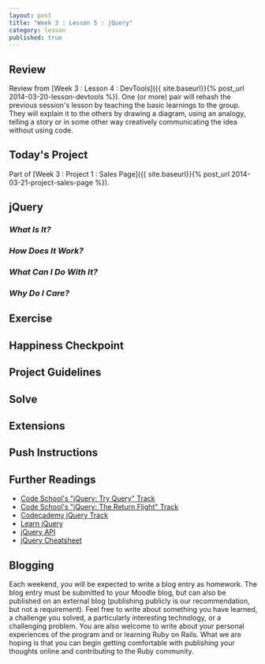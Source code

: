 ```yaml
---
layout: post
title: "Week 3 : Lesson 5 : jQuery"
category: lesson
published: true
---
```


## Review

Review from [Week 3 : Lesson 4 : DevTools]({{ site.baseurl}}{% post_url 2014-03-20-lesson-devtools %}).  One (or more) pair will rehash the previous session's lesson by teaching the basic learnings to the group.  They will explain it to the others by drawing a diagram, using an analogy, telling a story or in some other way creatively communicating the idea without using code.

## Today's Project<a name="todays-project"></a>

Part of [Week 3 : Project 1 : Sales Page]({{ site.baseurl}}{% post_url 2014-03-21-project-sales-page %}).

## jQuery

### _What Is It?_

### _How Does It Work?_

### _What Can I Do With It?_

### _Why Do I Care?_

## Exercise

## Happiness Checkpoint

## Project Guidelines

## Solve

## Extensions

## Push Instructions

## Further Readings

* [Code School's "jQuery: Try Query" Track](https://www.codeschool.com/courses/try-jquery)
* [Code School's "jQuery: The Return Flight" Track](https://www.codeschool.com/courses/jquery-the-return-flight)
* [Codecademy jQuery Track](http://www.codecademy.com/tracks/jquery)
* [Learn jQuery](http://learn.jquery.com/)
* [jQuery API](http://api.jquery.com/)
* [jQuery Cheatsheet](http://oscarotero.com/jquery/)

## Blogging

Each weekend, you will be expected to write a blog entry as homework.  The blog entry must be submitted to your Moodle blog, but can also be published on an external blog (publishing publicly is our recommendation, but not a requirement).  Feel free to write about something you have learned, a challenge you solved, a particularly interesting technology, or a challenging problem.  You are also welcome to write about your personal experiences of the program and or learning Ruby on Rails.  What we are hoping is that you can begin getting comfortable with publishing your thoughts online and contributing to the Ruby community.